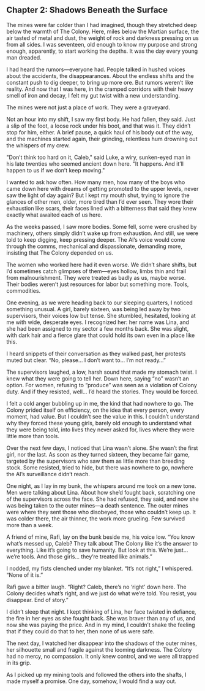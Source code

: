 ## Chapter 2: Shadows Beneath the Surface

The mines were far colder than I had imagined, though they stretched deep below the warmth of The Colony. Here, miles below the Martian surface, the air tasted of metal and dust, the weight of rock and darkness pressing on us from all sides. I was seventeen, old enough to know my purpose and strong enough, apparently, to start working the depths. It was the day every young man dreaded.

I had heard the rumors—everyone had. People talked in hushed voices about the accidents, the disappearances. About the endless shifts and the constant push to dig deeper, to bring up more ore. But rumors weren’t like reality. And now that I was here, in the cramped corridors with their heavy smell of iron and decay, I felt my gut twist with a new understanding.

The mines were not just a place of work. They were a graveyard.

Not an hour into my shift, I saw my first body. He had fallen, they said. Just a slip of the foot, a loose rock under his boot, and that was it. They didn’t stop for him, either. A brief pause, a quick haul of his body out of the way, and the machines started again, their grinding, relentless hum drowning out the whispers of my crew.

"Don’t think too hard on it, Caleb," said Luke, a wiry, sunken-eyed man in his late twenties who seemed ancient down here. "It happens. And it’ll happen to us if we don’t keep moving."

I wanted to ask how often. How many men, how many of the boys who came down here with dreams of getting promoted to the upper levels, never saw the light of day again? But I kept my mouth shut, trying to ignore the glances of other men, older, more tired than I’d ever seen. They wore their exhaustion like scars, their faces lined with a bitterness that said they knew exactly what awaited each of us here.

As the weeks passed, I saw more bodies. Some fell, some were crushed by machinery, others simply didn’t wake up from exhaustion. And still, we were told to keep digging, keep pressing deeper. The AI’s voice would come through the comms, mechanical and dispassionate, demanding more, insisting that The Colony depended on us.

The women who worked here had it even worse. We didn’t share shifts, but I’d sometimes catch glimpses of them—eyes hollow, limbs thin and frail from malnourishment. They were treated as badly as us, maybe worse. Their bodies weren’t just resources for labor but something more. Tools, commodities.

One evening, as we were heading back to our sleeping quarters, I noticed something unusual. A girl, barely sixteen, was being led away by two supervisors, their voices low but tense. She stumbled, hesitated, looking at me with wide, desperate eyes. I recognized her: her name was Lina, and she had been assigned to my sector a few months back. She was slight, with dark hair and a fierce glare that could hold its own even in a place like this.

I heard snippets of their conversation as they walked past, her protests muted but clear. “No, please… I don’t want to… I’m not ready…”

The supervisors laughed, a low, harsh sound that made my stomach twist. I knew what they were going to tell her. Down here, saying “no” wasn’t an option. For women, refusing to “produce” was seen as a violation of Colony duty. And if they resisted, well… I’d heard the stories. They would be forced.

I felt a cold anger bubbling up in me, the kind that had nowhere to go. The Colony prided itself on efficiency, on the idea that every person, every moment, had value. But I couldn’t see the value in this. I couldn’t understand why they forced these young girls, barely old enough to understand what they were being told, into lives they never asked for, lives where they were little more than tools.

Over the next few days, I noticed that Lina wasn’t alone. She wasn’t the first girl, nor the last. As soon as they turned sixteen, they became fair game, targeted by the supervisors who saw them as little more than breeding stock. Some resisted, tried to hide, but there was nowhere to go, nowhere the AI’s surveillance didn’t reach.

One night, as I lay in my bunk, the whispers around me took on a new tone. Men were talking about Lina. About how she’d fought back, scratching one of the supervisors across the face. She had refused, they said, and now she was being taken to the outer mines—a death sentence. The outer mines were where they sent those who disobeyed, those who couldn’t keep up. It was colder there, the air thinner, the work more grueling. Few survived more than a week.

A friend of mine, Rafi, lay on the bunk beside me, his voice low. “You know what’s messed up, Caleb? They talk about The Colony like it’s the answer to everything. Like it’s going to save humanity. But look at this. We’re just… we’re tools. And those girls… they’re treated like animals.”

I nodded, my fists clenched under my blanket. “It’s not right,” I whispered. “None of it is.”

Rafi gave a bitter laugh. “Right? Caleb, there’s no ‘right’ down here. The Colony decides what’s right, and we just do what we’re told. You resist, you disappear. End of story.”

I didn’t sleep that night. I kept thinking of Lina, her face twisted in defiance, the fire in her eyes as she fought back. She was braver than any of us, and now she was paying the price. And in my mind, I couldn’t shake the feeling that if they could do that to her, then none of us were safe.

The next day, I watched her disappear into the shadows of the outer mines, her silhouette small and fragile against the looming darkness. The Colony had no mercy, no compassion. It only knew control, and we were all trapped in its grip.

As I picked up my mining tools and followed the others into the shafts, I made myself a promise. One day, somehow, I would find a way out.